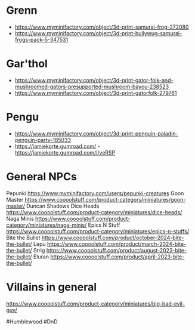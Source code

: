 # Grenn
- https://www.myminifactory.com/object/3d-print-samurai-frog-272080
- https://www.myminifactory.com/object/3d-print-bullywug-samurai-frogs-pack-5-347531

# Gar'thol
- https://www.myminifactory.com/object/3d-print-gator-folk-and-mushroomed-gators-presupported-mushroom-bayou-238523
- https://www.myminifactory.com/object/3d-print-gatorfolk-279761

# Pengu
- https://www.myminifactory.com/object/3d-print-penguin-paladin-penguin-party-185033
- https://jamiekorte.gumroad.com/ - https://jamiekorte.gumroad.com/l/veRSP
# General NPCs
Pepunki https://www.myminifactory.com/users/pepunki-creatures
Goon Master https://www.coooolstuff.com/product-category/miniatures/goon-master/
Duncan Shadows
Dice Heads https://www.coooolstuff.com/product-category/miniatures/dice-heads/
Naga Minis https://www.coooolstuff.com/product-category/miniatures/naga-minis/
Epics N Stuff https://www.coooolstuff.com/product-category/miniatures/epics-n-stuffs/
Bite the Bullet https://www.coooolstuff.com/product/october-2024-bite-the-bullet/
	Lepu https://www.coooolstuff.com/product/march-2024-bite-the-bullet/
	Strig https://www.coooolstuff.com/product/august-2023-bite-the-bullet/
	Eluran https://www.coooolstuff.com/product/april-2023-bite-the-bullet/


# Villains in general
https://www.coooolstuff.com/product-category/miniatures/big-bad-evil-guy/


#Humblewood #DnD 
